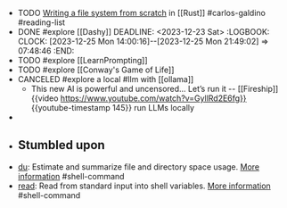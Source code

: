 - TODO [Writing a file system from scratch](https://blog.carlosgaldino.com/writing-a-file-system-from-scratch-in-rust.html) in [[Rust]] #carlos-galdino #reading-list
- DONE #explore [[Dashy]]
  DEADLINE: <2023-12-23 Sat>
  :LOGBOOK:
  CLOCK: [2023-12-25 Mon 14:00:16]--[2023-12-25 Mon 21:49:02] =>  07:48:46
  :END:
- TODO #explore [[LearnPrompting]]
- TODO #explore [[Conway's Game of Life]]
- CANCELED #explore a local #llm with [[ollama]]
	- This new AI is powerful and uncensored… Let’s run it -- [[Fireship]]
	  {{video https://www.youtube.com/watch?v=GyllRd2E6fg}}
	  {{youtube-timestamp 145}} run LLMs locally
-
- ## Stumbled upon
- [du](https://command-not-found.com/du): Estimate and summarize file and directory space usage. [More information](https://www.gnu.org/software/coreutils/manual/html_node/du-invocation.html#du-invocation) #shell-command
- [read](https://command-not-found.com/read): Read from standard input into shell variables. [More information](https://manned.org/read.1p) #shell-command